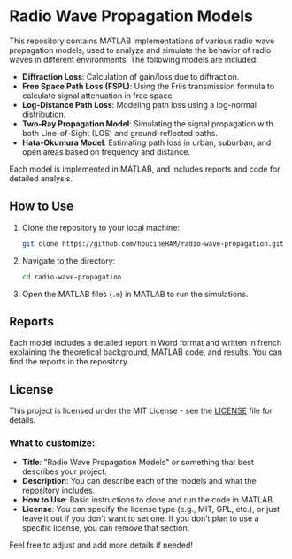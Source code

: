 # Radio Wave Propagation Models

This repository contains MATLAB implementations of various radio wave propagation models, used to analyze and simulate the behavior of radio waves in different environments. The following models are included:

- **Diffraction Loss**: Calculation of gain/loss due to diffraction.
- **Free Space Path Loss (FSPL)**: Using the Friis transmission formula to calculate signal attenuation in free space.
- **Log-Distance Path Loss**: Modeling path loss using a log-normal distribution.
- **Two-Ray Propagation Model**: Simulating the signal propagation with both Line-of-Sight (LOS) and ground-reflected paths.
- **Hata-Okumura Model**: Estimating path loss in urban, suburban, and open areas based on frequency and distance.

Each model is implemented in MATLAB, and includes reports and code for detailed analysis.

## How to Use

1. Clone the repository to your local machine:

   ```bash
   git clone https://github.com/houcineHAM/radio-wave-propagation.git

2. Navigate to the directory:

   ```bash
   cd radio-wave-propagation
   ```

3. Open the MATLAB files (`.m`) in MATLAB to run the simulations.

## Reports

Each model includes a detailed report in Word format and written in french explaining the theoretical background, MATLAB code, and results. You can find the reports in the repository.

## License

This project is licensed under the MIT License - see the [LICENSE](LICENSE) file for details.

### What to customize:
- **Title**: "Radio Wave Propagation Models" or something that best describes your project.
- **Description**: You can describe each of the models and what the repository includes.
- **How to Use**: Basic instructions to clone and run the code in MATLAB.
- **License**: You can specify the license type (e.g., MIT, GPL, etc.), or just leave it out if you don't want to set one. If you don’t plan to use a specific license, you can remove that section.

Feel free to adjust and add more details if needed!
